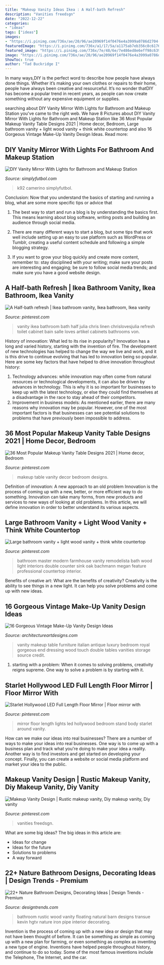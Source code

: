 ```yaml
---
title: "Makeup Vanity Ideas Ikea : A Half-bath Refresh"
description: "Vanities freedsgn"
date: "2022-12-22"
categories:
- "ideas"
tags: ["ideas"]
images:
- "https://i.pinimg.com/736x/ae/20/96/ae20969f14f0476e4a3999a0786d2704--ikea-bathroom-bathroom-ideas.jpg"
featuredImage: "https://i.pinimg.com/736x/a1/17/5a/a1175ab7eb356c8c6176e5c92d797ad0.jpg"
featured_image: "https://i.pinimg.com/736x/7e/48/6e/7e486ed8e6eff98c6395f2891d81927f.jpg"
image: "https://i.pinimg.com/736x/ae/20/96/ae20969f14f0476e4a3999a0786d2704--ikea-bathroom-bathroom-ideas.jpg"
ShowToc: true
author: "Tad Buckridge I"
---
```



In many ways,DIY is the perfect word to describe how people have always done things. Whether it’s making your own clothes or repairs to their home, people have always been creative and resourceful. It’s no wonder thatDIY has become a popular trend in recent years, as people can now create something without any expensive equipment or supplies.

	

		
searching about DIY Vanity Mirror With Lights for Bathroom and Makeup Station you've came to the right web. We have 8 Pictures about DIY Vanity Mirror With Lights for Bathroom and Makeup Station like 36 Most Popular Makeup Vanity Table Designs 2021 | Home decor, Bedroom, Large bathroom vanity + light wood vanity + think white countertop and also 16 Gorgeous Vintage Make-Up Vanity Design Ideas. Read more:
		
    
## DIY Vanity Mirror With Lights For Bathroom And Makeup Station

<img loading=lazy src="https://simplyfutbol.com/wp-content/uploads/2018/03/a-screen-shot-of-a-computer-desk-description-gene.jpeg" onerror="this.onerror=null;this.src='https://tse3.mm.bing.net/th?id=OIP.zjRPkCqcpb_H25pDyyfWdwHaLH&amp;pid=15.1';" alt="DIY Vanity Mirror With Lights for Bathroom and Makeup Station">

_Source: simplyfutbol.com_

>k92 camerino simplyfutbol. 

	

Conclusion: Now that you understand the basics of starting and running a blog, what are some more specific tips or advice that
1. The best way to start and run a blog is by understanding the basics first. This means learning about blog software, writing posts and building an audience through social media.
2. There are many different ways to start a blog, but some tips that work well include setting up an easy to use platform such as WordPress or Tumblr, creating a useful content schedule and following a simple blogging strategy.

3. If you want to grow your blog quickly and create more content, remember to: stay disciplined with your writing; make sure your posts are interesting and engaging; be sure to follow social media trends; and make sure you have a good website design.

    
## A Half-bath Refresh | Ikea Bathroom Vanity, Ikea Bathroom, Ikea Vanity

<img loading=lazy src="https://i.pinimg.com/736x/ae/20/96/ae20969f14f0476e4a3999a0786d2704--ikea-bathroom-bathroom-ideas.jpg" onerror="this.onerror=null;this.src='https://tse1.mm.bing.net/th?id=OIP.jgXQvG4sPJkHLOIrjC-07AHaLG&amp;pid=15.1';" alt="A Half-bath refresh | Ikea bathroom vanity, Ikea bathroom, Ikea vanity">

_Source: pinterest.com_

>vanity ikea bathroom bath half julia chris linen chrislovesjulia refresh toilet cabinet bain salle loves artikel cabinets bathrooms von. 

	

History of innovation: What led to its rise in popularity?
Innovation has a long and varied history, starting with the invention of fire. The development of new technologies has helped to change the way we live and work, and it is this drive to continue evolving that has led to innovation being so popular. Here are some key factors that have helped to drive innovation throughout history: 
1) Technology advances: while innovation may often come from natural resources or technological developments, it can also be driven by advances in technology. This is why it is so important for businesses to keep up with the latest technology, or else they could find themselves at a disadvantage in the race to stay ahead of their competitors. 
2) Improvement in business models: As mentioned earlier, there are many reasons why innovation may be popular. However, one of the most important factors is that businesses can see potential solutions to problems that have previously been impossible to address.

    
## 36 Most Popular Makeup Vanity Table Designs 2021 | Home Decor, Bedroom

<img loading=lazy src="https://i.pinimg.com/736x/7e/48/6e/7e486ed8e6eff98c6395f2891d81927f.jpg" onerror="this.onerror=null;this.src='https://tse3.mm.bing.net/th?id=OIP.8papd7U7uTNKB0JmBRK1eQHaLG&amp;pid=15.1';" alt="36 Most Popular Makeup Vanity Table Designs 2021 | Home decor, Bedroom">

_Source: pinterest.com_

>makeup table vanity decor bedroom designs. 

	

Definition of innovation: A new approach to an old problem
Innovation is the process of coming up with a new, better, or more efficient way to do something. Innovation can take many forms, from new products and services to new ways of looking at old problems. In this article, we will define innovation in order to better understand its various aspects.

    
## Large Bathroom Vanity + Light Wood Vanity + Think White Countertop

<img loading=lazy src="https://i.pinimg.com/736x/bd/26/87/bd26871ca7f40dd43c3263c00758b367.jpg" onerror="this.onerror=null;this.src='https://tse2.mm.bing.net/th?id=OIP.jdfvMUOt3yJ-WEfzYM5UPQHaLH&amp;pid=15.1';" alt="Large bathroom vanity + light wood vanity + think white countertop">

_Source: pinterest.com_

>bathroom master modern farmhouse vanity remodelista bath wood light interiors double counter sink oak bachmann megan feature professional countertop interior. 

	

Benefits of creative art: What are the benefits of creativity?
Creativity is the ability to see things in a new light. It can help you solve problems and come up with new ideas.

    
## 16 Gorgeous Vintage Make-Up Vanity Design Ideas

<img loading=lazy src="https://www.architectureartdesigns.com/wp-content/uploads/2015/05/1414-630x661.jpg" onerror="this.onerror=null;this.src='https://tse4.mm.bing.net/th?id=OIP.E26ykqiyb5xXp_QruuMfPQHaHx&amp;pid=15.1';" alt="16 Gorgeous Vintage Make-Up Vanity Design Ideas">

_Source: architectureartdesigns.com_

>vanity makeup table furniture italian antique luxury bedroom royal gorgeous end dressing wood touch double tables vanities storage source credit. 

	

1. starting with a problem: When it comes to solving problems, creativity reigns supreme. One way to solve a problem is by starting with it.

    
## Starlet Hollywood LED Full Length Floor Mirror | Floor Mirror With

<img loading=lazy src="https://i.pinimg.com/736x/fc/c7/43/fcc7434e6e5f6ea8f47684221d286294.jpg" onerror="this.onerror=null;this.src='https://tse2.mm.bing.net/th?id=OIP.r8cWF7RQPE3m-MzlIJql_QHaHX&amp;pid=15.1';" alt="Starlet Hollywood LED Full Length Floor Mirror | Floor mirror with">

_Source: pinterest.com_

>mirror floor length lights led hollywood bedroom stand body starlet around vanity. 

	

How can we make our ideas into real businesses?
There are a number of ways to make your ideas into real businesses. One way is to come up with a business plan and track what you're doing to make your idea a reality. Another way is to find investors and get started on developing your concept. Finally, you can create a website or social media platform and market your idea to the public.

    
## Makeup Vanity Design | Rustic Makeup Vanity, Diy Makeup Vanity, Diy Vanity

<img loading=lazy src="https://i.pinimg.com/736x/a1/17/5a/a1175ab7eb356c8c6176e5c92d797ad0.jpg" onerror="this.onerror=null;this.src='https://tse2.mm.bing.net/th?id=OIP.eJ0VRP2jTRxFG9bAKlZFAQHaJ3&amp;pid=15.1';" alt="Makeup Vanity Design | Rustic makeup vanity, Diy makeup vanity, Diy vanity">

_Source: pinterest.com_

>vanities freedsgn. 

	

What are some big ideas?
The big ideas in this article are: 
- Ideas for change 
- Ideas for the future 
- Solutions to problems
- A way forward

    
## 22+ Nature Bathroom Designs, Decorating Ideas | Design Trends - Premium

<img loading=lazy src="https://images.designtrends.com/wp-content/uploads/2016/03/25062322/Rustic-Wood-Bathroom-Ideas.jpeg" onerror="this.onerror=null;this.src='https://tse2.mm.bing.net/th?id=OIP.E_RhDXswLc4ws_yzmJRLPgHaKW&amp;pid=15.1';" alt="22+ Nature Bathroom Designs, Decorating Ideas | Design Trends - Premium">

_Source: designtrends.com_

>bathroom rustic wood vanity floating natural barn designs transue kevin hgtv nature iron pipe interior decorating. 

	

Invention is the process of coming up with a new idea or design that may not have been thought of before. It can be something as simple as coming up with a new plan for farming, or even something as complex as inventing a new type of engine. Inventions have helped people throughout history, and continue to do so today. Some of the most famous inventions include the Telephone, The Internet, and the car.

